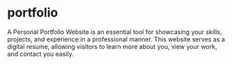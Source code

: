 # portfolio
A Personal Portfolio Website is an essential tool for showcasing your skills, projects, and experience in a professional manner. This website serves as a digital resume, allowing visitors to learn more about you, view your work, and contact you easily.
